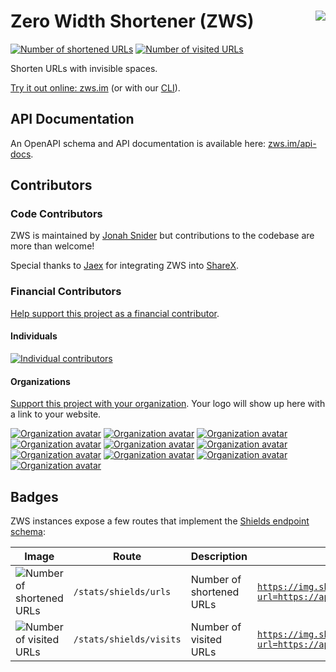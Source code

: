 # Zero Width Shortener (ZWS) [<img src="https://images.ctfassets.net/e5382hct74si/78Olo8EZRdUlcDUFQvnzG7/fa4cdb6dc04c40fceac194134788a0e2/1618983297-powered-by-vercel.svg" align="right" />](https://vercel.com/?utm_source=zws-im&utm_campaign=oss)

[![Number of shortened URLs][stats-urls-image]](#Badges)
[![Number of visited URLs][stats-visits-image]](#Badges)

Shorten URLs with invisible spaces.

[Try it out online: zws.im](https://zws.im) (or with our [CLI](https://github.com/zws-im/cli#readme)).

## API Documentation

An OpenAPI schema and API documentation is available here: [zws.im/api-docs](https://zws.im/api-docs).

## Contributors

### Code Contributors

ZWS is maintained by [Jonah Snider](https://github.com/jonahsnider) but contributions to the codebase are more than welcome!

Special thanks to [Jaex](https://github.com/Jaex) for integrating ZWS into [ShareX](https://getsharex.com/).

### Financial Contributors

[Help support this project as a financial contributor][open-collective].

#### Individuals

[![Individual contributors](https://opencollective.com/zws/individuals.svg?width=890)](https://opencollective.com/zws)

#### Organizations

[Support this project with your organization][open-collective]. Your logo will show up here with a link to your website.

[![Organization avatar](https://opencollective.com/zws/organization/0/avatar.svg)](https://opencollective.com/zws/organization/0/website)
[![Organization avatar](https://opencollective.com/zws/organization/1/avatar.svg)](https://opencollective.com/zws/organization/1/website)
[![Organization avatar](https://opencollective.com/zws/organization/2/avatar.svg)](https://opencollective.com/zws/organization/2/website)
[![Organization avatar](https://opencollective.com/zws/organization/3/avatar.svg)](https://opencollective.com/zws/organization/3/website)
[![Organization avatar](https://opencollective.com/zws/organization/4/avatar.svg)](https://opencollective.com/zws/organization/4/website)
[![Organization avatar](https://opencollective.com/zws/organization/5/avatar.svg)](https://opencollective.com/zws/organization/5/website)
[![Organization avatar](https://opencollective.com/zws/organization/6/avatar.svg)](https://opencollective.com/zws/organization/6/website)
[![Organization avatar](https://opencollective.com/zws/organization/7/avatar.svg)](https://opencollective.com/zws/organization/7/website)
[![Organization avatar](https://opencollective.com/zws/organization/8/avatar.svg)](https://opencollective.com/zws/organization/8/website)
[![Organization avatar](https://opencollective.com/zws/organization/9/avatar.svg)](https://opencollective.com/zws/organization/9/website)

## Badges

ZWS instances expose a few routes that implement the [Shields endpoint schema](https://shields.io/endpoint):

| Image                                         | Route                   | Description              | Example                                                                                             |
| --------------------------------------------- | ----------------------- | ------------------------ | --------------------------------------------------------------------------------------------------- |
| ![Number of shortened URLs][stats-urls-image] | `/stats/shields/urls`   | Number of shortened URLs | [`https://img.shields.io/endpoint?url=https://api.zws.im/stats/shields/urls`][stats-urls-image]     |
| ![Number of visited URLs][stats-visits-image] | `/stats/shields/visits` | Number of visited URLs   | [`https://img.shields.io/endpoint?url=https://api.zws.im/stats/shields/visits`][stats-visits-image] |

[open-collective]: https://opencollective.com/zws/contribute
[stats-urls-image]: https://img.shields.io/endpoint?url=https://api.zws.im/stats/shields/urls
[stats-visits-image]: https://img.shields.io/endpoint?url=https://api.zws.im/stats/shields/visits
